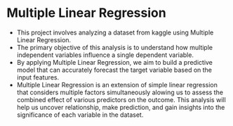# Multiple Linear Regression

- This project involves analyzing a dataset from kaggle using Multiple Linear Regression.
- The primary objective of this analysis is to understand how multiple independent variables influence a single dependent variable.
- By applying Multiple Linear Regression, we aim to build a predictive model that can accurately forecast the target variable based on the input features.
- Multiple Linear Regression is an extension of simple linear regression that considers multiple factors simultaneously alowing us to assess the combined effect of various predictors on the outcome. This analysis will help us uncover relationship, make prediction, and gain insights into the significance of each variable in the dataset.
